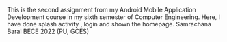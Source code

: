 This is the second assignment from my Android Mobile Application Development course in my sixth semester of Computer Engineering. Here, I have done splash activity , login and shown the homepage. Samrachana Baral BECE 2022 (PU, GCES)
